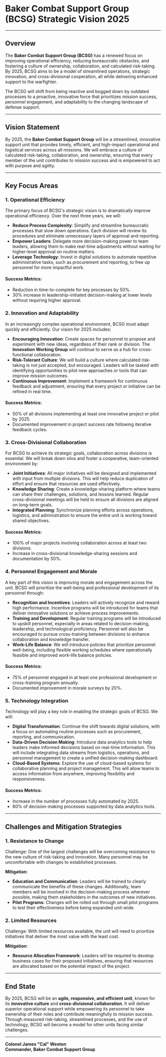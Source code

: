 # **Baker Combat Support Group (BCSG) Strategic Vision 2025**

---

## **Overview**

The **Baker Combat Support Group (BCSG)** has a renewed focus on improving operational efficiency, reducing bureaucratic obstacles, and fostering a culture of ownership, collaboration, and calculated risk-taking. By 2025, BCSG aims to be a model of streamlined operations, strategic innovation, and cross-divisional cooperation, all while delivering enhanced support to the warfighter.

The BCSG will shift from being reactive and bogged down by outdated processes to a proactive, innovative force that prioritizes mission success, personnel engagement, and adaptability to the changing landscape of defense support.

---

## **Vision Statement**

By 2025, the **Baker Combat Support Group** will be a streamlined, innovative support unit that provides timely, efficient, and high-impact operational and logistical services across all missions. We will embrace a culture of calculated risk-taking, collaboration, and ownership, ensuring that every member of the unit contributes to mission success and is empowered to act with purpose and agility.

---

## **Key Focus Areas**

### **1. Operational Efficiency**

The primary focus of BCSG's strategic vision is to dramatically improve operational efficiency. Over the next three years, we will:

- **Reduce Process Complexity**: Simplify and streamline bureaucratic processes that slow down operations. Each division will review its procedures and eliminate unnecessary layers of approval and reporting.
- **Empower Leaders**: Delegate more decision-making power to team leaders, allowing them to make real-time adjustments without waiting for higher-level approval on routine matters.
- **Leverage Technology**: Invest in digital solutions to automate repetitive administrative tasks, such as procurement and reporting, to free up personnel for more impactful work.

#### **Success Metrics**:

- Reduction in time-to-complete for key processes by 50%.
- 30% increase in leadership-initiated decision-making at lower levels without requiring higher approval.

### **2. Innovation and Adaptability**

In an increasingly complex operational environment, BCSG must adapt quickly and efficiently. Our vision for 2025 includes:

- **Encouraging Innovation**: Create spaces for personnel to propose and experiment with new ideas, regardless of their rank or division. The **Innovation Working Group** will continue to serve as a hub for cross-functional collaboration.
- **Risk-Tolerant Culture**: We will build a culture where calculated risk-taking is not just accepted, but encouraged. Leaders will be tasked with identifying opportunities to pilot new approaches or tools that can improve mission outcomes.
- **Continuous Improvement**: Implement a framework for continuous feedback and adjustment, ensuring that every project or initiative can be refined in real time.

#### **Success Metrics**:

- 50% of all divisions implementing at least one innovative project or pilot by 2025.
- Documented improvement in project success rate following iterative feedback cycles.

### **3. Cross-Divisional Collaboration**

For BCSG to achieve its strategic goals, collaboration across divisions is essential. We will break down silos and foster a cooperative, team-oriented environment by:

- **Joint Initiatives**: All major initiatives will be designed and implemented with input from multiple divisions. This will help reduce duplication of effort and ensure that resources are used effectively.
- **Knowledge Sharing**: Create a knowledge-sharing platform where teams can share their challenges, solutions, and lessons learned. Regular cross-divisional meetings will be held to ensure all divisions are aligned on long-term goals.
- **Integrated Planning**: Synchronize planning efforts across operations, logistics, and administration to ensure the entire unit is working toward shared objectives.

#### **Success Metrics**:

- 100% of major projects involving collaboration across at least two divisions.
- Increase in cross-divisional knowledge-sharing sessions and documentation by 50%.

### **4. Personnel Engagement and Morale**

A key part of this vision is improving morale and engagement across the unit. BCSG will prioritize the well-being and professional development of its personnel through:

- **Recognition and Incentives**: Leaders will actively recognize and reward high performance. Incentive programs will be introduced for teams that deliver innovative solutions or achieve process improvements.
- **Training and Development**: Regular training programs will be introduced to upskill personnel, especially in areas related to decision-making, leadership, and technological proficiency. Personnel will also be encouraged to pursue cross-training between divisions to enhance collaboration and knowledge transfer.
- **Work-Life Balance**: We will introduce policies that prioritize personnel well-being, including flexible working schedules where operationally feasible and improved work-life balance policies.

#### **Success Metrics**:

- 75% of personnel engaged in at least one professional development or cross-training program annually.
- Documented improvement in morale surveys by 20%.

### **5. Technology Integration**

Technology will play a key role in enabling the strategic goals of BCSG. We will:

- **Digital Transformation**: Continue the shift towards digital solutions, with a focus on automating routine processes such as procurement, reporting, and communication.
- **Data-Driven Decision Making**: Introduce data analytics tools to help leaders make informed decisions based on real-time information. This will include integrating data streams from logistics, operations, and personnel management to create a unified decision-making dashboard.
- **Cloud-Based Systems**: Explore the use of cloud-based systems for collaborative planning and project management. This will allow teams to access information from anywhere, improving flexibility and responsiveness.

#### **Success Metrics**:

- Increase in the number of processes fully automated by 2025.
- 80% of decision-making processes supported by data analytics tools.

---

## **Challenges and Mitigation Strategies**

### **1. Resistance to Change**

Challenge: One of the largest challenges will be overcoming resistance to the new culture of risk-taking and innovation. Many personnel may be uncomfortable with changes to established processes.

**Mitigation**:

- **Education and Communication**: Leaders will be trained to clearly communicate the benefits of these changes. Additionally, team members will be involved in the decision-making process wherever possible, making them stakeholders in the outcomes of new initiatives.
- **Pilot Programs**: Changes will be rolled out through small pilot programs to test their effectiveness before being expanded unit-wide.

### **2. Limited Resources**

Challenge: With limited resources available, the unit will need to prioritize initiatives that deliver the most value with the least cost.

**Mitigation**:

- **Resource Allocation Framework**: Leaders will be required to develop business cases for their proposed initiatives, ensuring that resources are allocated based on the potential impact of the project.

---

## **End State**

By 2025, BCSG will be an **agile, responsive, and efficient unit**, known for its **innovative culture** and **cross-divisional collaboration**. It will deliver superior operational support while empowering its personnel to take ownership of their roles and contribute meaningfully to mission success. Through measured risk-taking, streamlined processes, and the use of technology, BCSG will become a model for other units facing similar challenges.

---

**Colonel James "Cal" Weston**  
**Commander, Baker Combat Support Group**
